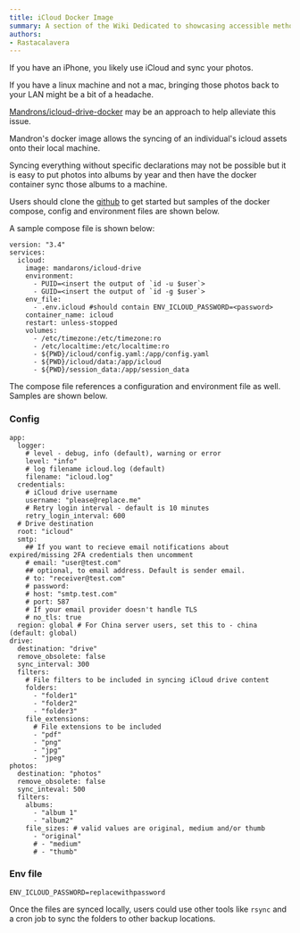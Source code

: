 ```yaml
---
title: iCloud Docker Image
summary: A section of the Wiki Dedicated to showcasing accessible methods of obtaining data sovereignty for individuals.
authors:
- Rastacalavera
---
```


If you have an iPhone, you likely use iCloud and sync your photos.

If you have a linux machine and not a mac, bringing those photos back to your LAN might be a bit of a headache. 

[Mandrons/icloud-drive-docker](https://github.com/mandarons/icloud-drive-docker) may be an approach  to help alleviate this issue.

Mandron's docker image allows the syncing of an individual's icloud assets onto their local machine.

Syncing everything without specific declarations may not be possible but it is easy to put photos into albums by year and then have the docker container sync those albums to a machine. 

Users should clone the [github](https://github.com/mandarons/icloud-drive-docker.git) to get started but samples of the docker compose, config and environment files are shown below.

A sample compose file is shown below:
```
version: "3.4"
services:
  icloud:
    image: mandarons/icloud-drive
    environment:
      - PUID=<insert the output of `id -u $user`>
      - GUID=<insert the output of `id -g $user`>
    env_file:
      - .env.icloud #should contain ENV_ICLOUD_PASSWORD=<password>
    container_name: icloud
    restart: unless-stopped
    volumes:
      - /etc/timezone:/etc/timezone:ro
      - /etc/localtime:/etc/localtime:ro
      - ${PWD}/icloud/config.yaml:/app/config.yaml
      - ${PWD}/icloud/data:/app/icloud
      - ${PWD}/session_data:/app/session_data
```

The compose file references a configuration and environment file as well. Samples are shown below.

### Config
```
app:
  logger:
    # level - debug, info (default), warning or error
    level: "info"
    # log filename icloud.log (default)
    filename: "icloud.log"
  credentials:
    # iCloud drive username
    username: "please@replace.me"
    # Retry login interval - default is 10 minutes
    retry_login_interval: 600
  # Drive destination
  root: "icloud"
  smtp:
    ## If you want to recieve email notifications about expired/missing 2FA credentials then uncomment
    # email: "user@test.com"
    ## optional, to email address. Default is sender email.
    # to: "receiver@test.com"
    # password:
    # host: "smtp.test.com"
    # port: 587
    # If your email provider doesn't handle TLS
    # no_tls: true
  region: global # For China server users, set this to - china (default: global)
drive:
  destination: "drive"
  remove_obsolete: false
  sync_interval: 300
  filters:
    # File filters to be included in syncing iCloud drive content
    folders:
      - "folder1"
      - "folder2"
      - "folder3"
    file_extensions:
      # File extensions to be included
      - "pdf"
      - "png"
      - "jpg"
      - "jpeg"
photos:
  destination: "photos"
  remove_obsolete: false
  sync_inteval: 500
  filters:
    albums:
      - "album 1"
      - "album2"
    file_sizes: # valid values are original, medium and/or thumb
      - "original"
      # - "medium"
      # - "thumb"
```
### Env file
```
ENV_ICLOUD_PASSWORD=replacewithpassword
```
Once the files are synced locally, users could use other tools like `rsync` and a cron job to sync the folders to other backup locations.
